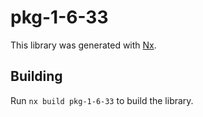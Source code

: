 # pkg-1-6-33

This library was generated with [Nx](https://nx.dev).

## Building

Run `nx build pkg-1-6-33` to build the library.
